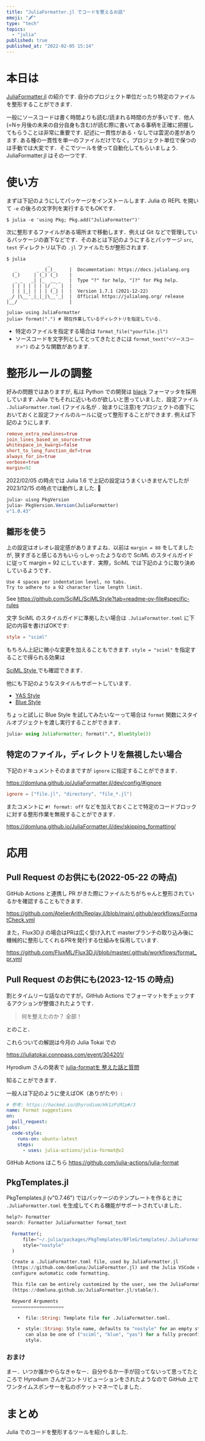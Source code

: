 ```yaml
---
title: "JuliaFormatter.jl でコードを整えるお話"
emoji: "🖋️"
type: "tech"
topics:
  - "julia"
published: true
published_at: "2022-02-05 15:14"
---
```


# 本日は

[JuliaFormatter.jl](https://github.com/domluna/JuliaFormatter.jl) の紹介です.
自分のプロジェクト単位だったり特定のファイルを整形することができます. 

一般にソースコードは書く時間よりも読む/読まれる時間の方が多いです．他人(=Nヶ月後の未来の自分自身も含む)が読む際に書いてある事柄を正確に把握してもらうことは非常に重要です. 記述に一貫性がある・なしでは雲泥の差があります. ある種の一貫性を単一のファイルだけでなく，プロジェクト単位で保つのは手動では大変です．そこでツールを使って自動化してもらいましょう. JuliaFormatter.jl はその一つです.

# 使い方

まずは下記のようにしてパッケージをインストールします. Julia の REPL を開いて `-e` の後ろの文字列を実行するでもOKです.

```console
$ julia -e 'using Pkg; Pkg.add("JuliaFormatter")'
```

次に整形するファイルがある場所まで移動します．例えば Git などで管理しているパッケージの直下などです．そのあとは下記のようにするとパッケージ `src`, `test` ディレクトリ以下の `.jl` ファイルたちが整形されます.

```console
$ julia
               _
   _       _ _(_)_     |  Documentation: https://docs.julialang.org
  (_)     | (_) (_)    |
   _ _   _| |_  __ _   |  Type "?" for help, "]?" for Pkg help.
  | | | | | | |/ _` |  |
  | | |_| | | | (_| |  |  Version 1.7.1 (2021-12-22)
 _/ |\__'_|_|_|\__'_|  |  Official https://julialang.org/ release
|__/                   |

julia> using JuliaFormatter
julia> format(".") # 現在作業しているディレクトリを指定している.
```

- 特定のファイルを指定する場合は `format_file("yourfile.jl")`
- ソースコードを文字列としてとってきたときには `format_text("<ソースコード>")` 
のような関数があります.


# 整形ルールの調整

好みの問題ではありますが, 私は Python での開発は [black](https://github.com/psf/black) フォーマッタを採用しています. Julia でもそれに近いものが欲しいと思っていました．設定ファイル `.JuliaFormatter.toml` (ファイル名が `.` 始まりに注意)をプロジェクトの直下においておくと設定ファイルのルールに従って整形することができます. 例えば下記のようにします.

```toml
remove_extra_newlines=true
join_lines_based_on_source=true
whitespace_in_kwargs=false
short_to_long_function_def=true
always_for_in=true
verbose=true
margin=92
```


2022/02/05 の時点では Julia 1.6 で上記の設定はうまくいきませんでしたが 2023/12/15 の時点では動作しました. 🎉


```julia
julia> uisng PkgVersion
julia> PkgVersion.Version(JuliaFormatter)
v"1.0.43"
```

## 雛形を使う

上の設定はオレオレ設定感がありますよね．以前は `margin = 88` をしてましたが, 狭すぎると感じる方もいらっしゃったようなので SciML のスタイルガイドに従って margin = 92 にしています．実際，SciML では下記のように取り決めしているようです．

```
Use 4 spaces per indentation level, no tabs.
Try to adhere to a 92 character line length limit.
```

See https://github.com/SciML/SciMLStyle?tab=readme-ov-file#specific-rules

文字 SciML のスタイルガイドに準拠したい場合は `.JuliaFormatter.toml` に下記の内容を書けばOKです:

```toml:.JuliaFormatter.toml
style = "sciml"
```

もちろん上記に微小な変更を加えることもできます. `style = "sciml"` を指定することで得られる効果は

[SciML Style
](https://domluna.github.io/JuliaFormatter.jl/dev/sciml_style/) でも確認できます．

他にも下記のようなスタイルもサポートしています．

- [YAS Style](https://domluna.github.io/JuliaFormatter.jl/dev/yas_style/)
- [Blue Style](https://domluna.github.io/JuliaFormatter.jl/dev/blue_style/) 


ちょっと試しに Blue Style を試してみたいなーって場合は `format` 関数にスタイルオブジェクトを渡し実行することができます．

```julia
julia> using JuliaFormatter; format(".", BlueStyle())
```

## 特定のファイル，ディレクトリを無視したい場合

下記のドキュメントそのままですが `ignore` に指定することができます．

https://domluna.github.io/JuliaFormatter.jl/dev/config/#ignore

```toml:.JuliaFormatter.toml
ignore = ["file.jl", "directory", "file_*.jl"]
```

またコメントに `#! format: off` などを加えておくことで特定のコードブロックに対する整形作業を無視することができます．

https://domluna.github.io/JuliaFormatter.jl/dev/skipping_formatting/

# 応用

## Pull Request のお供にも(2022-05-22 の時点)

GitHub Actions と連携し PR がきた際にファイルたちがちゃんと整形されているかを確認することもできます.

https://github.com/AtelierArith/Replay.jl/blob/main/.github/workflows/FormatCheck.yml

また，Flux3D.jl の場合はPRは広く受け入れて masterブランチの取り込み後に機械的に整形してくれるPRを発行する仕組みを採用しています.

https://github.com/FluxML/Flux3D.jl/blob/master/.github/workflows/format_pr.yml

## Pull Request のお供にも(2023-12-15 の時点)

割とタイムリーな話なのですが，GitHub Actions でフォーマットをチェックするアクションが整備されたようです．

> 何を整えたのか？
> 全部！

とのこと．

これらついての解説は今月の Julia Tokai での

https://juliatokai.connpass.com/event/304201/

Hyrodium さんの発表で [julia-formatを
整えた話と質問](https://hackmd.io/@hyrodium/Hk1zPiMIp#/)

知ることができます．

一般人は下記のように使えばOK（ありがたや）:

```yml
# 参考: https://hackmd.io/@hyrodium/Hk1zPiMIp#/3
name: Format suggestions
on:
  pull_request:
jobs:
  code-style:
    runs-on: ubuntu-latest
    steps:
      - uses: julia-actions/julia-format@v2
```

GitHub Actions はこちら https://github.com/julia-actions/julia-format

## PkgTemplates.jl

PkgTemplates.jl (v"0.7.46") ではパッケージのテンプレートを作るときに `.JuliaFormatter.toml` を生成してくれる機能がサポートされていました．

```julia
help?> Formatter
search: Formatter JuliaFormatter format_text

  Formatter(;
      file="~/.julia/packages/PkgTemplates/BFleG/templates/.JuliaFormatter.toml",
      style="nostyle"
  )

  Create a .JuliaFormatter.toml file, used by JuliaFormatter.jl
  (https://github.com/domluna/JuliaFormatter.jl) and the Julia VSCode extension to
  configure automatic code formatting.

  This file can be entirely customized by the user, see the JuliaFormatter.jl docs
  (https://domluna.github.io/JuliaFormatter.jl/stable/).

  Keyword Arguments
  ===================

    •  file::String: Template file for .JuliaFormatter.toml.

    •  style::String: Style name, defaults to "nostyle" for an empty style but
       can also be one of ("sciml", "blue", "yas") for a fully preconfigured
       style.
```


### おまけ

まー．いつか誰かやらなきゃなー．自分やるかー手が回ってないって思ってたところで Hyrodium さんがコントリビューションをされたようなので GitHub 上でワンタイムスポンサーを私のポケットマネーでしました．

# まとめ

Julia でのコードを整形するツールを紹介しました.
